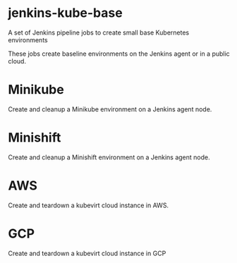# jenkins-kube-base
A set of Jenkins pipeline jobs to create small base Kubernetes environments

These jobs create baseline environments on the Jenkins agent or in a
public cloud.

# Minikube

Create and cleanup a Minikube environment on a Jenkins agent node.

# Minishift

Create and cleanup a Minishift environment on a Jenkins agent node.

# AWS

Create and teardown a kubevirt cloud instance in AWS.

# GCP

Create and teardown a kubevirt cloud instance in GCP
